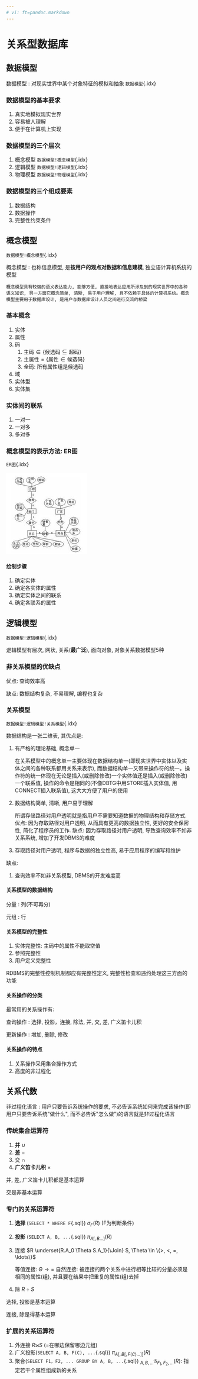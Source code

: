 ```yaml
---
# vi: ft=pandoc.markdown
---
```


# 关系型数据库

## 数据模型

数据模型
: 对现实世界中某个对象特征的模拟和抽象 `数据模型`{.idx}

### 数据模型的基本要求

1. 真实地模拟现实世界
1. 容易被人理解
1. 便于在计算机上实现

### 数据模型的三个层次

1. 概念模型 `数据模型!概念模型`{.idx}
1. 逻辑模型 `数据模型!逻辑模型`{.idx}
1. 物理模型 `数据模型!物理模型`{.idx}

### 数据模型的三个组成要素

1. 数据结构
1. 数据操作
1. 完整性约束条件

## 概念模型

`数据模型!概念模型`{.idx}

概念模型
: 也称信息模型, 是**按用户的观点对数据和信息建模**, 独立语计算机系统的模型

    概念模型具有较强的语义表达能力, 能够方便, 直接地表达应用所涉及到的现实世界中的各种语义知识, 另一方面它概念简单, 清晰, 易于用户理解, 且不依赖于具体的计算机系统。概念模型主要用于数据库设计, 是用户与数据库设计人员之间进行交流的桥梁

### 基本概念

1. 实体
1. 属性
1. 码
    1. $\text{主码} \in \{\text{候选码} \subseteq \text{超码}\}$
    1. $\text{主属性} = \{\text{属性} \in \text{候选码}\}$
    1. 全码: 所有属性组是候选码
1. 域
1. 实体型
1. 实体集

### 实体间的联系

1. 一对一
1. 一对多
1. 多对多

### 概念模型的表示方法: ER图

`ER图`{.idx}

![](./images/erd-example.jpg)

#### 绘制步骤

1. 确定实体
2. 确定各实体的属性
3. 确定实体之间的联系
4. 确定各联系的属性

## 逻辑模型

`数据模型!逻辑模型`{.idx}

逻辑模型有层次, 网状, 关系(**最广泛**), 面向对象, 对象关系数据模型5种

### 非关系模型的优缺点

优点: 查询效率高

缺点: 数据结构复杂, 不易理解, 编程也复杂

### 关系模型

`数据模型!逻辑模型!关系模型`{.idx}

数据结构是一张二维表, 其优点是:

1. 有严格的理论基础, 概念单一

    在关系模型中的概念单一主要体现在数据结构单一(即现实世界中实体以及实体之间的各种联系都用关系来表示), 而数据结构单一又带来操作符的统一。操作符的统一体现在无论是插入(或删除修改)一个实体值还是插入(或删除修改)一个联系值, 操作的命令是相同的(不像DBTG中用STORE插入实体值, 用CONNECT插入联系值), 这大大方便了用户的使用

1. 数据结构简单, 清晰, 用户易于理解

    所谓存储路径对用户透明就是指用户不需要知道数据的物理结构和存储方式. 优点: 因为存取路径对用户透明, 从而具有更高的数据独立性, 更好的安全保密性, 简化了程序员的工作. 缺点: 因为存取路径对用户透明, 导致查询效率不如非关系系统, 增加了开发DBMS的难度

1. 存取路径对用户透明, 程序与数据的独立性高, 易于应用程序的编写和维护

缺点:

1. 查询效率不如非关系模型, DBMS的开发难度高

#### 关系模型的数据结构

分量
: 列(不可再分)

元组
: 行

#### 关系模型的完整性

1. 实体完整性: 主码中的属性不能取空值
1. 参照完整性
1. 用户定义完整性

RDBMS的完整性控制机制都应有完整性定义, 完整性检查和违约处理这三方面的功能

#### 关系操作的分类

最常用的关系操作有:

查询操作
: 选择, 投影，连接, 除法, 并, 交, 差, 广义笛卡儿积

更新操作
: 增加, 删除, 修改

#### 关系操作的特点

1. 关系操作采用集合操作方式
1. 高度的非过程化

## 关系代数

非过程化语言
: 用户只要告诉系统操作的要求, 不必告诉系统如何来完成该操作(即用户只要告诉系统"做什么", 而不必告诉"怎么做")的语言就是非过程化语言

### 传统集合运算符

1. **并** $\cup$
1. **差** $-$
1. 交 $\cap$
1. **广义笛卡儿积** $\times$

并, 差, 广义笛卡儿积都是基本运算

交是非基本运算

### 专门的关系运算符

1. **选择** (`SELECT * WHERE F`{.sql}) $\sigma_F(R)$ (F为判断条件)
1. **投影** (`SELECT A, B, ...`{.sql}) $\pi_{A [, B \ldots]}(R)$
1. 连接 $R \underset{R.A_0 \Theta S.A_1}{\Join} S, \Theta \in \{>, <, =, \ldots\}$

    等值连接: $\Theta \rightarrow =$
    自然连接: 被连接的两个关系中进行相等比较的分量必须是相同的属性(组), 并且要在结果中把重复的属性(组)去掉

1. 除 $R \div S$

选择, 投影是基本运算

连接, 除是得基本运算

### 扩展的关系运算符

1. 外连接 $R \leftouterjoin S$ ($=$在哪边保留哪边元组)
1. 广义投影(`SELECT A, B, F(C), ...`{.sql}) $\pi_{A [, B [, F(C) \ldots]]}(R)$
1. 聚合(`SELECT F1，F2, ... GROUP BY A, B, ...`{.sql}) $_{A, B, \ldots} \mathcal{G} _{F_1, F_2, \ldots} (R)$: 指定若干个属性组成新的关系
